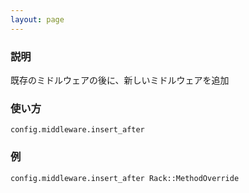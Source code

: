 ```yaml
---
layout: page
---
```

### 説明
既存のミドルウェアの後に、新しいミドルウェアを追加

### 使い方
    config.middleware.insert_after

### 例
    config.middleware.insert_after Rack::MethodOverride